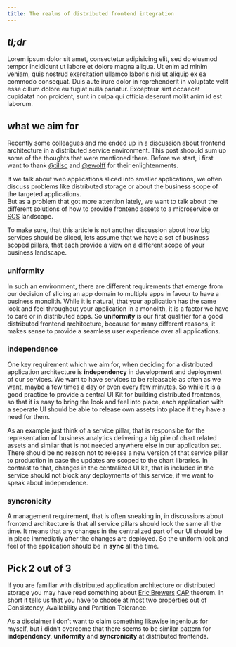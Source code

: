 ```yaml
---
title: The realms of distributed frontend integration
---
```


## *tl;dr*

Lorem ipsum dolor sit amet, consectetur adipisicing elit, sed do eiusmod tempor incididunt ut labore et dolore magna aliqua. Ut enim ad minim veniam, quis nostrud exercitation ullamco laboris nisi ut aliquip ex ea commodo consequat. Duis aute irure dolor in reprehenderit in voluptate velit esse cillum dolore eu fugiat nulla pariatur. Excepteur sint occaecat cupidatat non proident, sunt in culpa qui officia deserunt mollit anim id est laborum.

## what we aim for

Recently some colleagues and me ended up in a discussion about frontend architecture in a distributed service environment. This post shoould sum up some of the thoughts that were mentioned there. Before we start, i first want to thank [@tillsc](https://twitter.com/tillsc) and [@ewolff](https://twitter.com/ewolff) for their enlightenments.

If we talk about web applications sliced into smaller applications, we often discuss problems like distributed storage or about the business scope of the targeted applications.   
But as a problem that got more attention lately, we want to talk about the different solutions of how to provide frontend assets to a microservice or [SCS](http://scs-architecture.org/) landscape.

To make sure, that this article is not another discussion about how big services should be sliced, lets assume that we have a set of business scoped pillars, that each provide a view on a different scope of your business landscape.

### uniformity
In such an environment, there are different requirements that emerge from our decision of slicing an app domain to multiple apps in favour to have a business monolith. While it is natural,  that your application has the same look and feel throughout your application in a monolith, it is a factor we have to care or in distributed apps. So **uniformity** is our first qualifier for a good distributed frontend architecture, because for many different reasons, it makes sense to provide a seamless user experience over all applications.

### independence
One key requirement which we aim for, when deciding for a distributed application architecture is **independency** in development and deployment of our services. We want to have services to be releasable as often as we want, maybe a few times a day or even every few minutes. So while it is a good practice to provide a central UI Kit for building distributed frontends, so that it is easy to bring the look and feel into place, each application with a seperate UI should be able to release own assets into place if they have a need for them.   

As an example just think of a service pillar, that is responsibe for the representation of business analytics delivering a big pile of chart related assets and similar that is not needed anywhere else in our application set. There should be no reason not to release a  new version of that service pillar to production in case the updates are scoped to the chart libraries. In contrast to that, changes in the centralized UI kit, that is included in the service should not block any deployments of this service, if we want to speak about independence.

### syncronicity
A management requirement, that is often sneaking in, in discussions about frontend architecture is that all service pillars should look the same all the time. It means that any changes in the centralized part of our UI should be in place immediatly after the changes are deployed. So the uniform look and feel of the application should be in **sync** all the time.


## Pick 2 out of 3

If you are familiar with distributed application architecture or distributed storage you may have read something about [Eric Brewers](http://www.cs.berkeley.edu/~brewer/) [CAP](http://www.cs.berkeley.edu/~brewer/cs262b-2004/PODC-keynote.pdf) theorem. In short it tells us that you have to choose at most two properties out of Consistency, Availability and Partition Tolerance.

As a disclaimer i don’t want to claim something likewise ingenious for myself, but i didn’t overcome that there seems to be similar pattern for **independency**, **uniformity** and **syncronicity** at distributed frontends.
